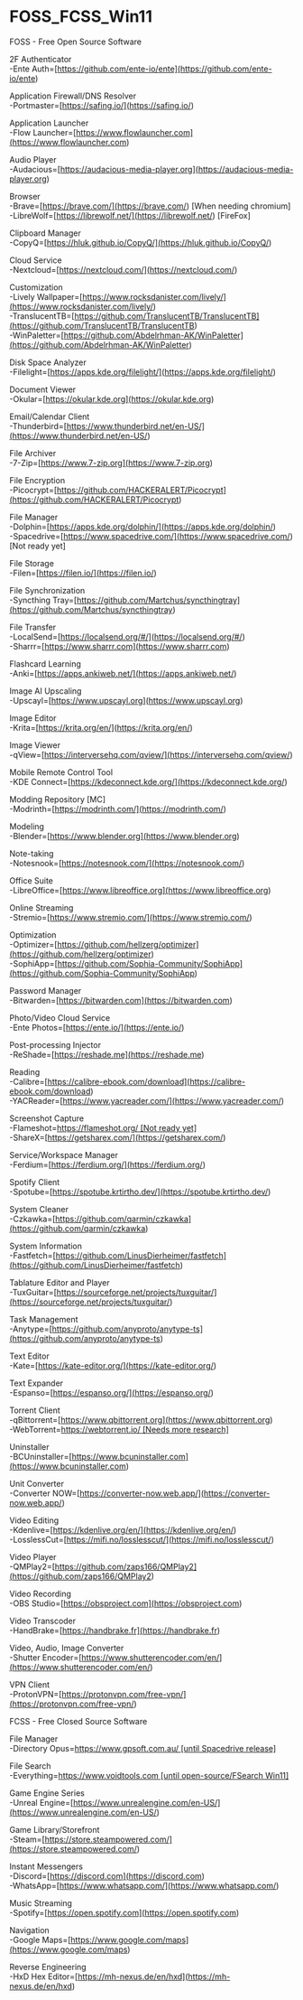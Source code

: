 # FOSS_FCSS_Win11

FOSS - Free Open Source Software  
  
2F Authenticator  
\-Ente Auth=[https://github.com/ente-io/ente](<https://github.com/ente-io/ente>)  
  
Application Firewall/DNS Resolver  
\-Portmaster=[https://safing.io/](<https://safing.io/>)  
  
Application Launcher  
\-Flow Launcher=[https://www.flowlauncher.com](<https://www.flowlauncher.com>)  
  
Audio Player  
\-Audacious=[https://audacious-media-player.org](<https://audacious-media-player.org>)  
  
Browser  
\-Brave=[https://brave.com/](<https://brave.com/>) [When needing chromium]  
\-LibreWolf=[https://librewolf.net/](<https://librewolf.net/>) [FireFox]  
  
Clipboard Manager  
\-CopyQ=[https://hluk.github.io/CopyQ/](<https://hluk.github.io/CopyQ/>)  
  
Cloud Service  
\-Nextcloud=[https://nextcloud.com/](<https://nextcloud.com/>)  
  
Customization  
\-Lively Wallpaper=[https://www.rocksdanister.com/lively/](<https://www.rocksdanister.com/lively/>)  
\-TranslucentTB=[https://github.com/TranslucentTB/TranslucentTB](<https://github.com/TranslucentTB/TranslucentTB>)  
\-WinPaletter=[https://github.com/Abdelrhman-AK/WinPaletter](<https://github.com/Abdelrhman-AK/WinPaletter>)  
  
Disk Space Analyzer  
\-Filelight=[https://apps.kde.org/filelight/](<https://apps.kde.org/filelight/>)  
  
Document Viewer  
\-Okular=[https://okular.kde.org](<https://okular.kde.org>)  
  
Email/Calendar Client  
\-Thunderbird=[https://www.thunderbird.net/en-US/](<https://www.thunderbird.net/en-US/>)  
  
File Archiver  
\-7-Zip=[https://www.7-zip.org](<https://www.7-zip.org>)  
  
File Encryption  
\-Picocrypt=[https://github.com/HACKERALERT/Picocrypt](<https://github.com/HACKERALERT/Picocrypt>)  
  
File Manager  
\-Dolphin=[https://apps.kde.org/dolphin/](<https://apps.kde.org/dolphin/>)  
\-Spacedrive=[https://www.spacedrive.com/](<https://www.spacedrive.com/>) [Not ready yet]  
  
File Storage  
\-Filen=[https://filen.io/](<https://filen.io/>)  
  
File Synchronization  
\-Syncthing Tray=[https://github.com/Martchus/syncthingtray](<https://github.com/Martchus/syncthingtray>)  
  
File Transfer  
\-LocalSend=[https://localsend.org/#/](<https://localsend.org/#/>)  
\-Sharrr=[https://www.sharrr.com](<https://www.sharrr.com>)  
  
Flashcard Learning  
\-Anki=[https://apps.ankiweb.net/](<https://apps.ankiweb.net/>)  
  
Image AI Upscaling  
\-Upscayl=[https://www.upscayl.org](<https://www.upscayl.org>)  
  
Image Editor  
\-Krita=[https://krita.org/en/](<https://krita.org/en/>)  
  
Image Viewer  
\-qView=[https://interversehq.com/qview/](<https://interversehq.com/qview/>)  
  
Mobile Remote Control Tool  
\-KDE Connect=[https://kdeconnect.kde.org/](<https://kdeconnect.kde.org/>)  
  
Modding Repository [MC]  
\-Modrinth=[https://modrinth.com/](<https://modrinth.com/>)  
  
Modeling  
\-Blender=[https://www.blender.org](<https://www.blender.org>)  
  
Note-taking  
\-Notesnook=[https://notesnook.com/](<https://notesnook.com/>)  
  
Office Suite  
\-LibreOffice=[https://www.libreoffice.org](<https://www.libreoffice.org>)  
  
Online Streaming  
\-Stremio=[https://www.stremio.com/](<https://www.stremio.com/>)  
  
Optimization  
\-Optimizer=[https://github.com/hellzerg/optimizer](<https://github.com/hellzerg/optimizer>)  
\-SophiApp=[https://github.com/Sophia-Community/SophiApp](<https://github.com/Sophia-Community/SophiApp>)  
  
Password Manager  
\-Bitwarden=[https://bitwarden.com](<https://bitwarden.com>)  
  
Photo/Video Cloud Service  
\-Ente Photos=[https://ente.io/](<https://ente.io/>)  
  
Post-processing Injector  
\-ReShade=[https://reshade.me](<https://reshade.me>)  
  
Reading  
\-Calibre=[https://calibre-ebook.com/download](<https://calibre-ebook.com/download>)  
\-YACReader=[https://www.yacreader.com/](<https://www.yacreader.com/>)  
  
Screenshot Capture  
\-Flameshot=[https://flameshot.org/ [Not ready yet]](<https://flameshot.org/>)  
\-ShareX=[https://getsharex.com/](<https://getsharex.com/>)  
  
Service/Workspace Manager  
\-Ferdium=[https://ferdium.org/](<https://ferdium.org/>)  
  
Spotify Client  
\-Spotube=[https://spotube.krtirtho.dev/](<https://spotube.krtirtho.dev/>)  
  
System Cleaner  
\-Czkawka=[https://github.com/qarmin/czkawka](<https://github.com/qarmin/czkawka>)  
  
System Information  
\-Fastfetch=[https://github.com/LinusDierheimer/fastfetch](<https://github.com/LinusDierheimer/fastfetch>)  
  
Tablature Editor and Player  
\-TuxGuitar=[https://sourceforge.net/projects/tuxguitar/](<https://sourceforge.net/projects/tuxguitar/>)  
  
Task Management  
\-Anytype=[https://github.com/anyproto/anytype-ts](<https://github.com/anyproto/anytype-ts>)  
  
Text Editor  
\-Kate=[https://kate-editor.org/](<https://kate-editor.org/>)  
  
Text Expander  
\-Espanso=[https://espanso.org/](<https://espanso.org/>)  
  
Torrent Client  
\-qBittorrent=[https://www.qbittorrent.org](<https://www.qbittorrent.org>)  
\-WebTorrent=[https://webtorrent.io/ [Needs more research]](<https://webtorrent.io/>)  
  
Uninstaller  
\-BCUninstaller=[https://www.bcuninstaller.com](<https://www.bcuninstaller.com>)  
  
Unit Converter  
\-Converter NOW=[https://converter-now.web.app/](<https://converter-now.web.app/>)  
  
Video Editing  
\-Kdenlive=[https://kdenlive.org/en/](<https://kdenlive.org/en/>)  
\-LosslessCut=[https://mifi.no/losslesscut/](<https://mifi.no/losslesscut/>)  
  
Video Player  
\-QMPlay2=[https://github.com/zaps166/QMPlay2](<https://github.com/zaps166/QMPlay2>)  
  
Video Recording  
\-OBS Studio=[https://obsproject.com](<https://obsproject.com>)  
  
Video Transcoder  
\-HandBrake=[https://handbrake.fr](<https://handbrake.fr>)  
  
Video, Audio, Image Converter  
\-Shutter Encoder=[https://www.shutterencoder.com/en/](<https://www.shutterencoder.com/en/>)  
  
VPN Client  
\-ProtonVPN=[https://protonvpn.com/free-vpn/](<https://protonvpn.com/free-vpn/>)  
  
FCSS - Free Closed Source Software  
  
File Manager  
\-Directory Opus=[https://www.gpsoft.com.au/ [until Spacedrive release]](<https://www.gpsoft.com.au/>)

File Search  
\-Everything=[https://www.voidtools.com [until open-source/FSearch Win11]](<https://www.voidtools.com>)

Game Engine Series  
\-Unreal Engine=[https://www.unrealengine.com/en-US/](<https://www.unrealengine.com/en-US/>)

Game Library/Storefront  
\-Steam=[https://store.steampowered.com/](<https://store.steampowered.com/>)

Instant Messengers  
\-Discord=[https://discord.com](<https://discord.com>)  
\-WhatsApp=[https://www.whatsapp.com/](<https://www.whatsapp.com/>)

Music Streaming  
\-Spotify=[https://open.spotify.com](<https://open.spotify.com>)  
  
Navigation  
\-Google Maps=[https://www.google.com/maps](<https://www.google.com/maps>)

Reverse Engineering  
\-HxD Hex Editor=[https://mh-nexus.de/en/hxd](<https://mh-nexus.de/en/hxd>)  
  


